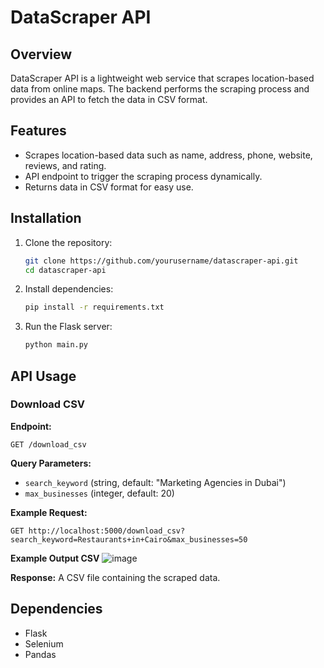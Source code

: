 # DataScraper API

## Overview
DataScraper API is a lightweight web service that scrapes location-based data from online maps. The backend performs the scraping process and provides an API to fetch the data in CSV format.

## Features
- Scrapes location-based data such as name, address, phone, website, reviews, and rating.
- API endpoint to trigger the scraping process dynamically.
- Returns data in CSV format for easy use.

## Installation
1. Clone the repository:
   ```sh
   git clone https://github.com/yourusername/datascraper-api.git
   cd datascraper-api
   ```
2. Install dependencies:
   ```sh
   pip install -r requirements.txt
   ```
3. Run the Flask server:
   ```sh
   python main.py
   ```

## API Usage
### Download CSV
**Endpoint:**
```
GET /download_csv
```
**Query Parameters:**
- `search_keyword` (string, default: "Marketing Agencies in Dubai")
- `max_businesses` (integer, default: 20)

**Example Request:**
```
GET http://localhost:5000/download_csv?search_keyword=Restaurants+in+Cairo&max_businesses=50
```
**Example Output CSV**
![image](https://github.com/user-attachments/assets/e5211f1e-be05-42e9-8bc5-0e3713e84c84)


**Response:**
A CSV file containing the scraped data.

## Dependencies
- Flask
- Selenium
- Pandas

